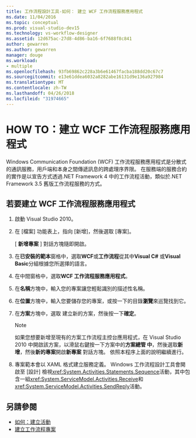 ```yaml
---
title: 工作流程設計工具-如何： 建立 WCF 工作流程服務應用程式
ms.date: 11/04/2016
ms.topic: conceptual
ms.prod: visual-studio-dev15
ms.technology: vs-workflow-designer
ms.assetid: 12d675ac-27d8-4d86-ba16-6f7688f8c841
author: gewarren
ms.author: gewarren
manager: douge
ms.workload:
- multiple
ms.openlocfilehash: 93fb69862c228a3b6e61467facba188dd20c67c7
ms.sourcegitcommit: e13e61ddea6032a8282abe16131d9e136a927984
ms.translationtype: MT
ms.contentlocale: zh-TW
ms.lasthandoff: 04/26/2018
ms.locfileid: "31974665"
---
```

# <a name="how-to-create-a-wcf-workflow-service-application"></a>HOW TO：建立 WCF 工作流程服務應用程式

Windows Communication Foundation (WCF) 工作流程服務應用程式是分散式的通訊服務，用戶端和本身之間傳遞訊息的跨處理序界限。 在服務端的服務合約的實作是以宣告方式透過.NET Framework 4 中的工作流程活動，類似於.NET Framework 3.5 舊版工作流程服務的方式。

## <a name="to-create-a-wcf-workflow-service-application"></a>若要建立 WCF 工作流程服務應用程式

1.  啟動 Visual Studio 2010。

2.  在 [檔案] 功能表上，指向 [新增]，然後選取 [專案]。

     [ **新增專案** ] 對話方塊隨即開啟。

3.  在**已安裝的範本**窗格中，選取**WCF**或**工作流程**從其中**Visual C#** 或**Visual Basic**分組根據您所選擇的語言。

4.  在中間窗格中，選取**WCF 工作流程服務應用程式**。

5.  在**名稱**方塊中，輸入您的專案讓您輕鬆識別的描述性名稱。

6.  在**位置**方塊中，輸入您要儲存您的專案，或按一下的目錄**瀏覽**來巡覽找到它。

7.  在**方案**方塊中，選取 建立新的方案，然後按一下**確定**。

    > [!NOTE]
    > 如果您想要新增至現有的方案工作流程主控台應用程式，在 Visual Studio 2010 中開啟該方案，以滑鼠右鍵按一下方案中的**方案總管 中**，然後選取**新增**，然後**新的專案**開啟**新專案** 對話方塊。 依照本程序上面的說明繼續進行。

8.  專案範本會以 XAML 格式建立服務定義。 Windows 工作流程設計工具會開啟至 [設計] 檢視<xref:System.Activities.Statements.Sequence>活動，其中包含一組<xref:System.ServiceModel.Activities.Receive>和<xref:System.ServiceModel.Activities.SendReply>活動。

## <a name="see-also"></a>另請參閱

- [如何：建立活動](/dotnet/framework/windows-workflow-foundation/how-to-create-an-activity)
- [建立工作流程專案](../workflow-designer/creating-a-workflow-project.md)